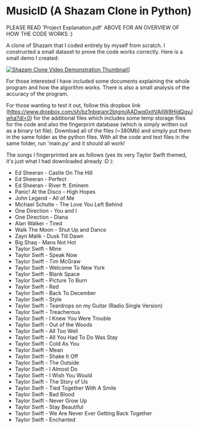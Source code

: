 # MusicID (A Shazam Clone in Python)

PLEASE READ 'Project Explanation.pdf' ABOVE FOR AN OVERVIEW OF HOW THE CODE WORKS :)

A clone of Shazam that I coded entirely by myself from scratch. I constructed a small dataset to prove the code works correctly. Here is a small demo I created:

<a href = "https://www.youtube.com/watch?v=V7d0rjQ8JYI" target = "_blank">![Shazam Clone Video Demonstration Thumbnail](https://img.youtube.com/vi/V7d0rjQ8JYI/0.jpg)]</a>

For those interested I have included some documents explaining the whole program and how the algorithm works. There is also a small analysis of the accuracy of the program.

For those wanting to test it out, follow this dropbox link (https://www.dropbox.com/sh/bz1nbqranr2btgm/AADwq0xitVAjlW8HldQgvJwha?dl=0) for the additional files which includes some temp storage files for the code and also the fingerprint database (which is simply written out as a binary txt file). Download all of the files (~380Mb) and simply put them in the same folder as the python files. With all the code and text files in the same folder, run 'main.py' and it should all work!

The songs I fingerprinted are as follows (yes its very Taylor Swift themed, it's just what I had downloaded already :D ):
 - Ed Sheeran - Castle On The Hill
 - Ed Sheeran - Perfect
 - Ed Sheeran - River ft. Eminem
 - Panic! At the Disco - High Hopes
 - John Legend - All of Me
 - Michael Schulte - The Love You Left Behind
 - One Direction - You and I
 - One Direction - Diana
 - Alan Walker - Tired
 - Walk The Moon - Shut Up and Dance
 - Zayn Malik - Dusk Till Dawn
 - Big Shaq - Mans Not Hot
 - Taylor Swift - Mine
 - Taylor Swift - Speak Now
 - Taylor Swift - Tim McGraw
 - Taylor Swift - Welcome To New York
 - Taylor Swift - Blank Space
 - Taylor Swift - Picture To Burn
 - Taylor Swift - Red
 - Taylor Swift - Back To December
 - Taylor Swift - Style
 - Taylor Swift - Teardrops on my Guitar (Radio Single Version)
 - Taylor Swift - Treacherous
 - Taylor Swift - I Knew You Were Trouble
 - Taylor Swift - Out of the Woods
 - Taylor Swift - All Too Well
 - Taylor Swift - All You Had To Do Was Stay
 - Taylor Swift - Cold As You
 - Taylor Swift - Mean
 - Taylor Swift - Shake It Off
 - Taylor Swift - The Outside
 - Taylor Swift - I Almost Do
 - Taylor Swift - I Wish You Would
 - Taylor Swift - The Story of Us
 - Taylor Swift - Tied Together With A Smile
 - Taylor Swift - Bad Blood
 - Taylor Swift - Never Grow Up
 - Taylor Swift - Stay Beautiful
 - Taylor Swift - We Are Never Ever Getting Back Together
 - Taylor Swift - Enchanted


